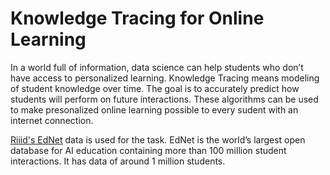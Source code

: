 # Knowledge Tracing for Online Learning

In a world full of information, data science can help students who don’t have access to personalized learning.
Knowledge Tracing means modeling of student knowledge over time.
The goal is to accurately predict how students will perform on future interactions.
These algorithms can be used to make presonalized online learning possible to every sudent with an internet connection.

[Riiid's EdNet](https://www.ednetchallenge.ai/) data is used for the task. EdNet is the world’s largest open database for AI education containing more than 100 million student interactions.
It has data of around 1 million students. 

